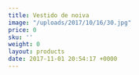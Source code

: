 ```yaml
---
title: Vestido de noiva
image: "/uploads/2017/10/16/30.jpg"
price: 0
sku: ''
weight: 0
layout: products
date: 2017-11-01 20:54:17 +0000
---
```

